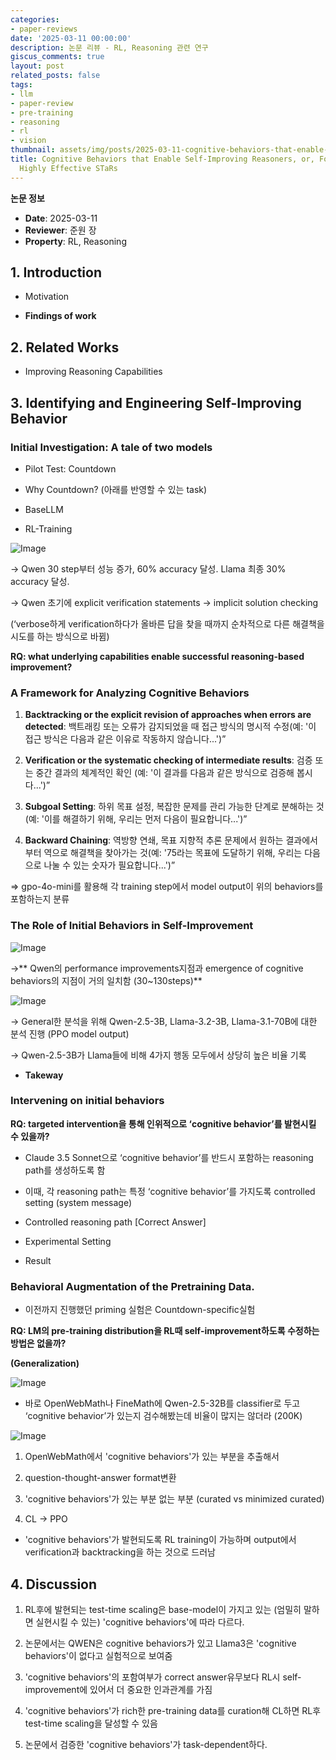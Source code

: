 ```yaml
---
categories:
- paper-reviews
date: '2025-03-11 00:00:00'
description: 논문 리뷰 - RL, Reasoning 관련 연구
giscus_comments: true
layout: post
related_posts: false
tags:
- llm
- paper-review
- pre-training
- reasoning
- rl
- vision
thumbnail: assets/img/posts/2025-03-11-cognitive-behaviors-that-enable-self-improving-reasoners-or/thumbnail.jpg
title: Cognitive Behaviors that Enable Self-Improving Reasoners, or, Four Habits of
  Highly Effective STaRs
---
```


**논문 정보**
- **Date**: 2025-03-11
- **Reviewer**: 준원 장
- **Property**: RL, Reasoning

## 1. Introduction

- Motivation

- **Findings of work**

## 2. Related Works

- Improving Reasoning Capabilities

## 3. Identifying and Engineering Self-Improving Behavior

### Initial Investigation: A tale of two models

- Pilot Test: Countdown

- Why Countdown? (아래를 반영할 수 있는 task)

- BaseLLM

- RL-Training

![Image](https://prod-files-secure.s3.us-west-2.amazonaws.com/3acbc979-3f43-48f4-8683-229c6104ec76/8a9f9d5e-5a48-4779-9ad4-d29fc231d3f6/%E1%84%89%E1%85%B3%E1%84%8F%E1%85%B3%E1%84%85%E1%85%B5%E1%86%AB%E1%84%89%E1%85%A3%E1%86%BA_2025-03-07_%E1%84%8B%E1%85%A9%E1%84%92%E1%85%AE_6.56.10.png?X-Amz-Algorithm=AWS4-HMAC-SHA256&X-Amz-Content-Sha256=UNSIGNED-PAYLOAD&X-Amz-Credential=ASIAZI2LB46677PVEWM6%2F20250810%2Fus-west-2%2Fs3%2Faws4_request&X-Amz-Date=20250810T113456Z&X-Amz-Expires=3600&X-Amz-Security-Token=IQoJb3JpZ2luX2VjEJz%2F%2F%2F%2F%2F%2F%2F%2F%2F%2FwEaCXVzLXdlc3QtMiJIMEYCIQCBp%2F8jOC7twJSao2M%2BwTVkVcoE%2BmDkvw2%2FABezfFwH4QIhAJ3a6c7dcP%2FMMVmsyVccTxQYSZ%2FiIupCPV7pLVG8omZ%2FKogECNT%2F%2F%2F%2F%2F%2F%2F%2F%2F%2FwEQABoMNjM3NDIzMTgzODA1IgxfDCzpqLNv3BhelIYq3AM1lMnVgSiU3ZN9U%2Bh7p10fVU1oV7zKwO6ua%2BXzB5%2FYJ2Z8K71L5QeOgp41JNHeINcqZTqjABoqzbT2xzUHdBgBFSlYzW8nZPBTzs0M0lUPZ8CYSmGV5n65uIPAxHj57pyTFdYa7n14geLTZUprGJUiGieVcRXlbGE4f5IqyauEo3LNW%2Banu4EBO%2BzmqDMD0Ow%2F8cd6hLB1%2B0A%2BS7R4xuaTHvWonAdFp1Q5gUkWc1ppvHmIAgCSZ4RzV31%2BS0dlrT%2BFX%2F3DkRmReaqT19r95jaNXRZSiTvq4SI4JCz5sKINr9tamnLuG1mk0mFmuPWPw5CyWdDYW7DUKBAII8fhVa%2FRSVelnaD8zEk%2FBg91%2Fck3dPIZvdUQCHaGm2l0MIgT%2BwsJTgdpxZVo8XgmWswn0mGZHlsemR3GkVNkONJE8n1ifXoD86hPWO85aNlexUhXzK5i0kOSfq%2FpyR7Wpbc6oYVpzdcPC0PPxfKkGVw6RZB60k7%2B7Xsj1Oaa7rKMdWYAO%2FYztj7ezRm4%2FXvnMdhDCgLKaHaJHrZvf8UaehJiYuCj%2Bqy%2FAGyc7I1VLu4Z%2FAIwXPBu1GmvkCFsD%2F4DktaPETFv0VetfB7IGcGNJTPafpLAZEVumhmwmlUbXyZOCzDw%2F%2BHEBjqkARVmVGgoKMGR42R7kTM6%2FhzvYr9gkdaER8EL3AdBBEXoyZ02O9XSW82kIPWdz2bwqyZ0kRdA3hBY1M3FWcRT1FL%2Bud%2BgdWUOQ7y1Il4XNf2D7QZRq6ZofJyvSN5X43pYdTIfi%2B4AC422p4BGSkvyRL9h2YVBxrg6rgloshEUVgaaMLYzMqWKKXjAnU6vAkNEB474yTWBIE0kVzDosFT1uDKArFk8&X-Amz-Signature=7a54436cc62ed726aeea6ac83821b3268fe74197222d8ba5f3aba7c2028d2f6b&X-Amz-SignedHeaders=host&x-amz-checksum-mode=ENABLED&x-id=GetObject)

→ Qwen 30 step부터 성능 증가, 60% accuracy 달성. Llama 최종 30% accuracy 달성.

→ Qwen 초기에 explicit verification statements → implicit solution checking 

(‘verbose하게 verification하다가 올바른 답을 찾을 때까지 순차적으로 다른 해결책을 시도를 하는 방식으로 바뀜)

**RQ: what underlying capabilities enable successful reasoning-based improvement?**

### A Framework for Analyzing Cognitive Behaviors

1. **Backtracking or the explicit revision of approaches when errors are detected**: 백트래킹 또는 오류가 감지되었을 때 접근 방식의 명시적 수정(예: '이 접근 방식은 다음과 같은 이유로 작동하지 않습니다...')”

1. **Verification or the systematic checking of intermediate results**: 검증 또는 중간 결과의 체계적인 확인 (예: '이 결과를 다음과 같은 방식으로 검증해 봅시다...')”

1. **Subgoal Setting**: 하위 목표 설정, 복잡한 문제를 관리 가능한 단계로 분해하는 것(예: '이를 해결하기 위해, 우리는 먼저 다음이 필요합니다...')”

1. **Backward Chaining**: 역방향 연쇄, 목표 지향적 추론 문제에서 원하는 결과에서부터 역으로 해결책을 찾아가는 것(예: '75라는 목표에 도달하기 위해, 우리는 다음으로 나눌 수 있는 숫자가 필요합니다...')”

⇒ gpo-4o-mini를 활용해 각 training step에서 model output이 위의 behaviors를 포함하는지 분류

### The Role of Initial Behaviors in Self-Improvement

![Image](https://prod-files-secure.s3.us-west-2.amazonaws.com/3acbc979-3f43-48f4-8683-229c6104ec76/295716a5-8bf3-48c9-94c9-c4ffad6c7e25/%E1%84%89%E1%85%B3%E1%84%8F%E1%85%B3%E1%84%85%E1%85%B5%E1%86%AB%E1%84%89%E1%85%A3%E1%86%BA_2025-03-07_%E1%84%8B%E1%85%A9%E1%84%92%E1%85%AE_6.56.25.png?X-Amz-Algorithm=AWS4-HMAC-SHA256&X-Amz-Content-Sha256=UNSIGNED-PAYLOAD&X-Amz-Credential=ASIAZI2LB46677PVEWM6%2F20250810%2Fus-west-2%2Fs3%2Faws4_request&X-Amz-Date=20250810T113456Z&X-Amz-Expires=3600&X-Amz-Security-Token=IQoJb3JpZ2luX2VjEJz%2F%2F%2F%2F%2F%2F%2F%2F%2F%2FwEaCXVzLXdlc3QtMiJIMEYCIQCBp%2F8jOC7twJSao2M%2BwTVkVcoE%2BmDkvw2%2FABezfFwH4QIhAJ3a6c7dcP%2FMMVmsyVccTxQYSZ%2FiIupCPV7pLVG8omZ%2FKogECNT%2F%2F%2F%2F%2F%2F%2F%2F%2F%2FwEQABoMNjM3NDIzMTgzODA1IgxfDCzpqLNv3BhelIYq3AM1lMnVgSiU3ZN9U%2Bh7p10fVU1oV7zKwO6ua%2BXzB5%2FYJ2Z8K71L5QeOgp41JNHeINcqZTqjABoqzbT2xzUHdBgBFSlYzW8nZPBTzs0M0lUPZ8CYSmGV5n65uIPAxHj57pyTFdYa7n14geLTZUprGJUiGieVcRXlbGE4f5IqyauEo3LNW%2Banu4EBO%2BzmqDMD0Ow%2F8cd6hLB1%2B0A%2BS7R4xuaTHvWonAdFp1Q5gUkWc1ppvHmIAgCSZ4RzV31%2BS0dlrT%2BFX%2F3DkRmReaqT19r95jaNXRZSiTvq4SI4JCz5sKINr9tamnLuG1mk0mFmuPWPw5CyWdDYW7DUKBAII8fhVa%2FRSVelnaD8zEk%2FBg91%2Fck3dPIZvdUQCHaGm2l0MIgT%2BwsJTgdpxZVo8XgmWswn0mGZHlsemR3GkVNkONJE8n1ifXoD86hPWO85aNlexUhXzK5i0kOSfq%2FpyR7Wpbc6oYVpzdcPC0PPxfKkGVw6RZB60k7%2B7Xsj1Oaa7rKMdWYAO%2FYztj7ezRm4%2FXvnMdhDCgLKaHaJHrZvf8UaehJiYuCj%2Bqy%2FAGyc7I1VLu4Z%2FAIwXPBu1GmvkCFsD%2F4DktaPETFv0VetfB7IGcGNJTPafpLAZEVumhmwmlUbXyZOCzDw%2F%2BHEBjqkARVmVGgoKMGR42R7kTM6%2FhzvYr9gkdaER8EL3AdBBEXoyZ02O9XSW82kIPWdz2bwqyZ0kRdA3hBY1M3FWcRT1FL%2Bud%2BgdWUOQ7y1Il4XNf2D7QZRq6ZofJyvSN5X43pYdTIfi%2B4AC422p4BGSkvyRL9h2YVBxrg6rgloshEUVgaaMLYzMqWKKXjAnU6vAkNEB474yTWBIE0kVzDosFT1uDKArFk8&X-Amz-Signature=d0881605e96a1d8d50e062488f726c0b8a7b7d4beaf7713c9ffd03888d9fd4b8&X-Amz-SignedHeaders=host&x-amz-checksum-mode=ENABLED&x-id=GetObject)

→** Qwen의 performance improvements지점과 emergence of cognitive behaviors의 지점이 거의 일치함 (30~130steps)**

![Image](https://prod-files-secure.s3.us-west-2.amazonaws.com/3acbc979-3f43-48f4-8683-229c6104ec76/aac67e6b-3265-4a42-9c95-98ad14069cc3/%E1%84%89%E1%85%B3%E1%84%8F%E1%85%B3%E1%84%85%E1%85%B5%E1%86%AB%E1%84%89%E1%85%A3%E1%86%BA_2025-03-07_%E1%84%8B%E1%85%A9%E1%84%92%E1%85%AE_7.12.08.png?X-Amz-Algorithm=AWS4-HMAC-SHA256&X-Amz-Content-Sha256=UNSIGNED-PAYLOAD&X-Amz-Credential=ASIAZI2LB46677PVEWM6%2F20250810%2Fus-west-2%2Fs3%2Faws4_request&X-Amz-Date=20250810T113456Z&X-Amz-Expires=3600&X-Amz-Security-Token=IQoJb3JpZ2luX2VjEJz%2F%2F%2F%2F%2F%2F%2F%2F%2F%2FwEaCXVzLXdlc3QtMiJIMEYCIQCBp%2F8jOC7twJSao2M%2BwTVkVcoE%2BmDkvw2%2FABezfFwH4QIhAJ3a6c7dcP%2FMMVmsyVccTxQYSZ%2FiIupCPV7pLVG8omZ%2FKogECNT%2F%2F%2F%2F%2F%2F%2F%2F%2F%2FwEQABoMNjM3NDIzMTgzODA1IgxfDCzpqLNv3BhelIYq3AM1lMnVgSiU3ZN9U%2Bh7p10fVU1oV7zKwO6ua%2BXzB5%2FYJ2Z8K71L5QeOgp41JNHeINcqZTqjABoqzbT2xzUHdBgBFSlYzW8nZPBTzs0M0lUPZ8CYSmGV5n65uIPAxHj57pyTFdYa7n14geLTZUprGJUiGieVcRXlbGE4f5IqyauEo3LNW%2Banu4EBO%2BzmqDMD0Ow%2F8cd6hLB1%2B0A%2BS7R4xuaTHvWonAdFp1Q5gUkWc1ppvHmIAgCSZ4RzV31%2BS0dlrT%2BFX%2F3DkRmReaqT19r95jaNXRZSiTvq4SI4JCz5sKINr9tamnLuG1mk0mFmuPWPw5CyWdDYW7DUKBAII8fhVa%2FRSVelnaD8zEk%2FBg91%2Fck3dPIZvdUQCHaGm2l0MIgT%2BwsJTgdpxZVo8XgmWswn0mGZHlsemR3GkVNkONJE8n1ifXoD86hPWO85aNlexUhXzK5i0kOSfq%2FpyR7Wpbc6oYVpzdcPC0PPxfKkGVw6RZB60k7%2B7Xsj1Oaa7rKMdWYAO%2FYztj7ezRm4%2FXvnMdhDCgLKaHaJHrZvf8UaehJiYuCj%2Bqy%2FAGyc7I1VLu4Z%2FAIwXPBu1GmvkCFsD%2F4DktaPETFv0VetfB7IGcGNJTPafpLAZEVumhmwmlUbXyZOCzDw%2F%2BHEBjqkARVmVGgoKMGR42R7kTM6%2FhzvYr9gkdaER8EL3AdBBEXoyZ02O9XSW82kIPWdz2bwqyZ0kRdA3hBY1M3FWcRT1FL%2Bud%2BgdWUOQ7y1Il4XNf2D7QZRq6ZofJyvSN5X43pYdTIfi%2B4AC422p4BGSkvyRL9h2YVBxrg6rgloshEUVgaaMLYzMqWKKXjAnU6vAkNEB474yTWBIE0kVzDosFT1uDKArFk8&X-Amz-Signature=a8e6185b7a3e83b150af968a6d26237e0b2464cf0bc13b0abe040ed5d3c6c7db&X-Amz-SignedHeaders=host&x-amz-checksum-mode=ENABLED&x-id=GetObject)

→ General한 분석을 위해  Qwen-2.5-3B, Llama-3.2-3B, Llama-3.1-70B에 대한 분석 진행 (PPO model output)

→  Qwen-2.5-3B가 Llama들에 비해 4가지 행동 모두에서 상당히 높은 비율 기록

- **Takeway**

### Intervening on initial behaviors

**RQ: targeted intervention을 통해 인위적으로 ‘cognitive behavior’를 발현시킬 수 있을까?**

- Claude 3.5 Sonnet으로 ‘cognitive behavior’를 반드시 포함하는 reasoning path를 생성하도록 함

- 이때, 각 reasoning path는 특정 ‘cognitive behavior’를 가지도록 controlled setting (system message)

- Controlled reasoning path [Correct Answer]

- Experimental Setting

- Result

### Behavioral Augmentation of the Pretraining Data.

- 이전까지 진행했던 priming 실험은 Countdown-specific실험

**RQ: LM의 pre-training distribution을 RL때 self-improvement하도록 수정하는 방법은 없을까?**

**(Generalization)**

![Image](https://prod-files-secure.s3.us-west-2.amazonaws.com/3acbc979-3f43-48f4-8683-229c6104ec76/6abf7444-22be-4935-bfe5-636d78867dfd/%E1%84%89%E1%85%B3%E1%84%8F%E1%85%B3%E1%84%85%E1%85%B5%E1%86%AB%E1%84%89%E1%85%A3%E1%86%BA_2025-03-09_%E1%84%8B%E1%85%A9%E1%84%92%E1%85%AE_11.58.41.png?X-Amz-Algorithm=AWS4-HMAC-SHA256&X-Amz-Content-Sha256=UNSIGNED-PAYLOAD&X-Amz-Credential=ASIAZI2LB46677PVEWM6%2F20250810%2Fus-west-2%2Fs3%2Faws4_request&X-Amz-Date=20250810T113456Z&X-Amz-Expires=3600&X-Amz-Security-Token=IQoJb3JpZ2luX2VjEJz%2F%2F%2F%2F%2F%2F%2F%2F%2F%2FwEaCXVzLXdlc3QtMiJIMEYCIQCBp%2F8jOC7twJSao2M%2BwTVkVcoE%2BmDkvw2%2FABezfFwH4QIhAJ3a6c7dcP%2FMMVmsyVccTxQYSZ%2FiIupCPV7pLVG8omZ%2FKogECNT%2F%2F%2F%2F%2F%2F%2F%2F%2F%2FwEQABoMNjM3NDIzMTgzODA1IgxfDCzpqLNv3BhelIYq3AM1lMnVgSiU3ZN9U%2Bh7p10fVU1oV7zKwO6ua%2BXzB5%2FYJ2Z8K71L5QeOgp41JNHeINcqZTqjABoqzbT2xzUHdBgBFSlYzW8nZPBTzs0M0lUPZ8CYSmGV5n65uIPAxHj57pyTFdYa7n14geLTZUprGJUiGieVcRXlbGE4f5IqyauEo3LNW%2Banu4EBO%2BzmqDMD0Ow%2F8cd6hLB1%2B0A%2BS7R4xuaTHvWonAdFp1Q5gUkWc1ppvHmIAgCSZ4RzV31%2BS0dlrT%2BFX%2F3DkRmReaqT19r95jaNXRZSiTvq4SI4JCz5sKINr9tamnLuG1mk0mFmuPWPw5CyWdDYW7DUKBAII8fhVa%2FRSVelnaD8zEk%2FBg91%2Fck3dPIZvdUQCHaGm2l0MIgT%2BwsJTgdpxZVo8XgmWswn0mGZHlsemR3GkVNkONJE8n1ifXoD86hPWO85aNlexUhXzK5i0kOSfq%2FpyR7Wpbc6oYVpzdcPC0PPxfKkGVw6RZB60k7%2B7Xsj1Oaa7rKMdWYAO%2FYztj7ezRm4%2FXvnMdhDCgLKaHaJHrZvf8UaehJiYuCj%2Bqy%2FAGyc7I1VLu4Z%2FAIwXPBu1GmvkCFsD%2F4DktaPETFv0VetfB7IGcGNJTPafpLAZEVumhmwmlUbXyZOCzDw%2F%2BHEBjqkARVmVGgoKMGR42R7kTM6%2FhzvYr9gkdaER8EL3AdBBEXoyZ02O9XSW82kIPWdz2bwqyZ0kRdA3hBY1M3FWcRT1FL%2Bud%2BgdWUOQ7y1Il4XNf2D7QZRq6ZofJyvSN5X43pYdTIfi%2B4AC422p4BGSkvyRL9h2YVBxrg6rgloshEUVgaaMLYzMqWKKXjAnU6vAkNEB474yTWBIE0kVzDosFT1uDKArFk8&X-Amz-Signature=afdd5a59a61c40c9ec76fa0fbece39255c8c58fe949cead3b705d0d49ea6ad18&X-Amz-SignedHeaders=host&x-amz-checksum-mode=ENABLED&x-id=GetObject)

- 바로 OpenWebMath나 FineMath에 Qwen-2.5-32B를 classifier로 두고 ‘cognitive behavior’가 있는지 검수해봤는데 비율이 많지는 않더라 (200K)

![Image](https://prod-files-secure.s3.us-west-2.amazonaws.com/3acbc979-3f43-48f4-8683-229c6104ec76/b0131db2-b0b7-40d0-b8a9-cb26a51950a4/%E1%84%89%E1%85%B3%E1%84%8F%E1%85%B3%E1%84%85%E1%85%B5%E1%86%AB%E1%84%89%E1%85%A3%E1%86%BA_2025-03-09_%E1%84%8B%E1%85%A9%E1%84%92%E1%85%AE_7.30.42.png?X-Amz-Algorithm=AWS4-HMAC-SHA256&X-Amz-Content-Sha256=UNSIGNED-PAYLOAD&X-Amz-Credential=ASIAZI2LB46677PVEWM6%2F20250810%2Fus-west-2%2Fs3%2Faws4_request&X-Amz-Date=20250810T113456Z&X-Amz-Expires=3600&X-Amz-Security-Token=IQoJb3JpZ2luX2VjEJz%2F%2F%2F%2F%2F%2F%2F%2F%2F%2FwEaCXVzLXdlc3QtMiJIMEYCIQCBp%2F8jOC7twJSao2M%2BwTVkVcoE%2BmDkvw2%2FABezfFwH4QIhAJ3a6c7dcP%2FMMVmsyVccTxQYSZ%2FiIupCPV7pLVG8omZ%2FKogECNT%2F%2F%2F%2F%2F%2F%2F%2F%2F%2FwEQABoMNjM3NDIzMTgzODA1IgxfDCzpqLNv3BhelIYq3AM1lMnVgSiU3ZN9U%2Bh7p10fVU1oV7zKwO6ua%2BXzB5%2FYJ2Z8K71L5QeOgp41JNHeINcqZTqjABoqzbT2xzUHdBgBFSlYzW8nZPBTzs0M0lUPZ8CYSmGV5n65uIPAxHj57pyTFdYa7n14geLTZUprGJUiGieVcRXlbGE4f5IqyauEo3LNW%2Banu4EBO%2BzmqDMD0Ow%2F8cd6hLB1%2B0A%2BS7R4xuaTHvWonAdFp1Q5gUkWc1ppvHmIAgCSZ4RzV31%2BS0dlrT%2BFX%2F3DkRmReaqT19r95jaNXRZSiTvq4SI4JCz5sKINr9tamnLuG1mk0mFmuPWPw5CyWdDYW7DUKBAII8fhVa%2FRSVelnaD8zEk%2FBg91%2Fck3dPIZvdUQCHaGm2l0MIgT%2BwsJTgdpxZVo8XgmWswn0mGZHlsemR3GkVNkONJE8n1ifXoD86hPWO85aNlexUhXzK5i0kOSfq%2FpyR7Wpbc6oYVpzdcPC0PPxfKkGVw6RZB60k7%2B7Xsj1Oaa7rKMdWYAO%2FYztj7ezRm4%2FXvnMdhDCgLKaHaJHrZvf8UaehJiYuCj%2Bqy%2FAGyc7I1VLu4Z%2FAIwXPBu1GmvkCFsD%2F4DktaPETFv0VetfB7IGcGNJTPafpLAZEVumhmwmlUbXyZOCzDw%2F%2BHEBjqkARVmVGgoKMGR42R7kTM6%2FhzvYr9gkdaER8EL3AdBBEXoyZ02O9XSW82kIPWdz2bwqyZ0kRdA3hBY1M3FWcRT1FL%2Bud%2BgdWUOQ7y1Il4XNf2D7QZRq6ZofJyvSN5X43pYdTIfi%2B4AC422p4BGSkvyRL9h2YVBxrg6rgloshEUVgaaMLYzMqWKKXjAnU6vAkNEB474yTWBIE0kVzDosFT1uDKArFk8&X-Amz-Signature=57555a185bc4df2c6d678d50a309470368592a0837a6fbcc2e3e148faf8e8d1a&X-Amz-SignedHeaders=host&x-amz-checksum-mode=ENABLED&x-id=GetObject)

1. OpenWebMath에서 'cognitive behaviors'가 있는 부분을 추출해서

1. question-thought-answer format변환 

1. 'cognitive behaviors'가 있는 부분 없는 부분 (curated vs minimized curated)

1. CL → PPO

- 'cognitive behaviors'가 발현되도록 RL training이 가능하며 output에서 verification과 backtracking을 하는 것으로 드러남

## 4. Discussion

1. RL후에 발현되는 test-time scaling은 base-model이 가지고 있는 (엄밀히 말하면 실현시킬 수 있는) 'cognitive behaviors'에 따라 다르다.

1. 논문에서는 QWEN은 cognitive behaviors가 있고 Llama3은 'cognitive behaviors'이 없다고 실험적으로 보여줌

1. 'cognitive behaviors'의 포함여부가 correct answer유무보다 RL시 self-improvement에 있어서 더 중요한 인과관계를 가짐

1. 'cognitive behaviors'가 rich한 pre-training data를 curation해 CL하면 RL후 test-time scaling을 달성할 수 있음

1. 논문에서 검증한 'cognitive behaviors'가 task-dependent하다. 
